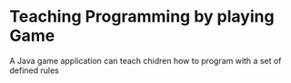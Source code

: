 # Teaching Programming by playing Game
A Java game application can teach chidren how to program with a set of defined rules
